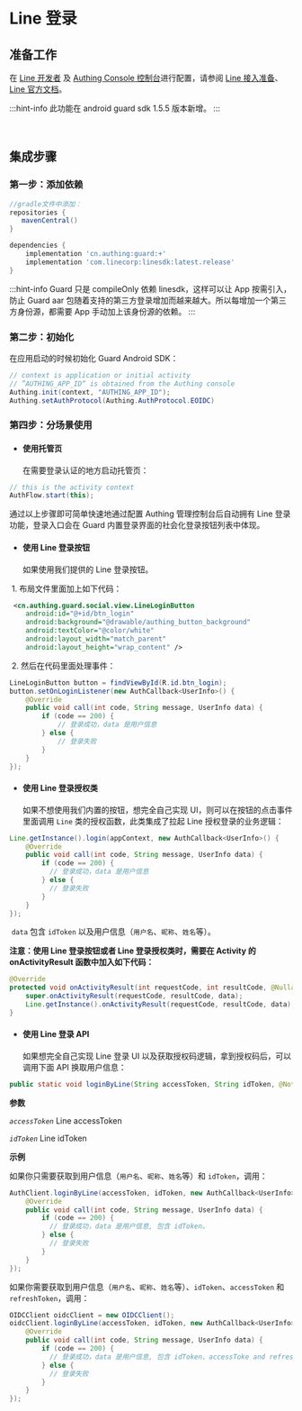 # Line 登录

<LastUpdated/>

## 准备工作

在 [Line 开发者](https://developers.line.biz/zh-hant/) 及 [Authing Console 控制台](https://authing.cn/)进行配置，请参阅 [Line 接入准备](../../../guides/connections/social/line-mobile/README.md)、[Line 官方文档](https://developers.line.biz/en/docs/android-sdk/)。

:::hint-info
此功能在 android guard sdk 1.5.5 版本新增。
:::

<br>

## 集成步骤

### 第一步：添加依赖

```groovy
//gradle文件中添加：
repositories {
   mavenCentral()
}

dependencies {
  	implementation 'cn.authing:guard:+'
    implementation 'com.linecorp:linesdk:latest.release'
}
```

:::hint-info
Guard 只是 compileOnly 依赖 linesdk，这样可以让 App 按需引入，防止 Guard aar 包随着支持的第三方登录增加而越来越大。所以每增加一个第三方身份源，都需要 App 手动加上该身份源的依赖。
:::

### 第二步：初始化

在应用启动的时候初始化 Guard Android SDK：

```java
// context is application or initial activity
// ”AUTHING_APP_ID“ is obtained from the Authing console
Authing.init(context, "AUTHING_APP_ID");
Authing.setAuthProtocol(Authing.AuthProtocol.EOIDC)
```


### 第四步：分场景使用

- #### 使用托管页
  在需要登录认证的地方启动托管页：
```java
// this is the activity context
AuthFlow.start(this);
```

通过以上步骤即可简单快速地通过配置 Authing 管理控制台后自动拥有 Line 登录功能，登录入口会在 Guard 内置登录界面的社会化登录按钮列表中体现。

- #### 使用 Line 登录按钮
    如果使用我们提供的 Line 登录按钮。

​		1. 布局文件里面加上如下代码：

```xml
 <cn.authing.guard.social.view.LineLoginButton
    android:id="@+id/btn_login"
    android:background="@drawable/authing_button_background"
    android:textColor="@color/white"
    android:layout_width="match_parent"
    android:layout_height="wrap_content" />
```

​		2. 然后在代码里面处理事件：

```java
LineLoginButton button = findViewById(R.id.btn_login);
button.setOnLoginListener(new AuthCallback<UserInfo>() {
    @Override
    public void call(int code, String message, UserInfo data) {
      	if (code == 200) {
        	// 登录成功，data 是用户信息
       	} else {
        	// 登录失败
      	}
    }
});
```

- #### 使用 Line 登录授权类
  如果不想使用我们内置的按钮，想完全自己实现 UI，则可以在按钮的点击事件里面调用 `Line` 类的授权函数，此类集成了拉起 Line 授权登录的业务逻辑：

```java
Line.getInstance().login(appContext, new AuthCallback<UserInfo>() {
    @Override
    public void call(int code, String message, UserInfo data) {
        if (code == 200) {
          // 登录成功，data 是用户信息
        } else {
          // 登录失败
        }
    }
});
```

​	`data` 包含 `idToken` 以及用户信息（`用户名`、`昵称`、`姓名`等）。

**注意：使用 Line 登录按钮或者 Line 登录授权类时，需要在 Activity 的 onActivityResult 函数中加入如下代码：**

```java
@Override
protected void onActivityResult(int requestCode, int resultCode, @Nullable Intent data) {
    super.onActivityResult(requestCode, resultCode, data);
    Line.getInstance().onActivityResult(requestCode, resultCode, data);
}
```

- #### 使用 Line 登录 API 

  如果想完全自己实现 Line 登录 UI 以及获取授权码逻辑，拿到授权码后，可以调用下面 API 换取用户信息：

```java
public static void loginByLine(String accessToken, String idToken, @NotNull AuthCallback<UserInfo> callback)
```

**参数**

*`accessToken`* Line accessToken

*`idToken`* Line idToken

**示例**

如果你只需要获取到用户信息（`用户名`、`昵称`、`姓名`等）和 `idToken`，调用：

```java
AuthClient.loginByLine(accessToken, idToken, new AuthCallback<UserInfo>() {
    @Override
    public void call(int code, String message, UserInfo data) {
        if (code == 200) {
          // 登录成功，data 是用户信息, 包含 idToken。
        } else {
          // 登录失败
        }
    }
});
```

如果你需要获取到用户信息（`用户名`、`昵称`、`姓名`等）、`idToken`、`accessToken` 和 `refreshToken`，调用：

```java
OIDCClient oidcClient = new OIDCClient();
oidcClient.loginByLine(accessToken, idToken, new AuthCallback<UserInfo>() {
    @Override
    public void call(int code, String message, UserInfo data) {
        if (code == 200) {
          // 登录成功，data 是用户信息, 包含 idToken、accessToke and refreshToken。
        } else {
          // 登录失败
        }
    }
});
```

